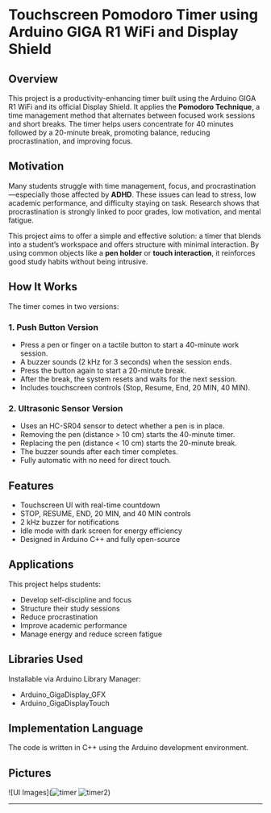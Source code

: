 # Touchscreen Pomodoro Timer using Arduino GIGA R1 WiFi and Display Shield

## Overview

This project is a productivity-enhancing timer built using the Arduino GIGA R1 WiFi and its official Display Shield. It applies the **Pomodoro Technique**, a time management method that alternates between focused work sessions and short breaks. The timer helps users concentrate for 40 minutes followed by a 20-minute break, promoting balance, reducing procrastination, and improving focus.

## Motivation

Many students struggle with time management, focus, and procrastination—especially those affected by **ADHD**. These issues can lead to stress, low academic performance, and difficulty staying on task. Research shows that procrastination is strongly linked to poor grades, low motivation, and mental fatigue.

This project aims to offer a simple and effective solution: a timer that blends into a student’s workspace and offers structure with minimal interaction. By using common objects like a **pen holder** or **touch interaction**, it reinforces good study habits without being intrusive.

## How It Works

The timer comes in two versions:

### 1. Push Button Version
- Press a pen or finger on a tactile button to start a 40-minute work session.
- A buzzer sounds (2 kHz for 3 seconds) when the session ends.
- Press the button again to start a 20-minute break.
- After the break, the system resets and waits for the next session.
- Includes touchscreen controls (Stop, Resume, End, 20 MIN, 40 MIN).

### 2. Ultrasonic Sensor Version
- Uses an HC-SR04 sensor to detect whether a pen is in place.
- Removing the pen (distance > 10 cm) starts the 40-minute timer.
- Replacing the pen (distance < 10 cm) starts the 20-minute break.
- The buzzer sounds after each timer completes.
- Fully automatic with no need for direct touch.

## Features

- Touchscreen UI with real-time countdown
- STOP, RESUME, END, 20 MIN, and 40 MIN controls
- 2 kHz buzzer for notifications
- Idle mode with dark screen for energy efficiency
- Designed in Arduino C++ and fully open-source

## Applications

This project helps students:
- Develop self-discipline and focus
- Structure their study sessions
- Reduce procrastination
- Improve academic performance
- Manage energy and reduce screen fatigue

## Libraries Used

Installable via Arduino Library Manager:

- Arduino_GigaDisplay_GFX
- Arduino_GigaDisplayTouch

## Implementation Language

The code is written in C++ using the Arduino development environment.

##  Pictures

![UI Images](![timer](https://github.com/user-attachments/assets/2c0c77ee-deeb-4eb7-bcf1-50dc723c4b87)
![timer2](https://github.com/user-attachments/assets/45b0814c-3b1e-4dcb-b8bb-8ca5ecaf4581)) 


---
